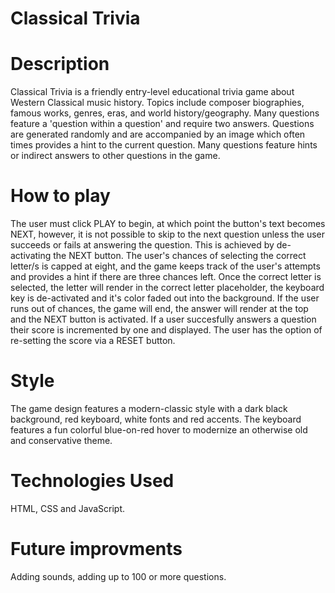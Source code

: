 # Classical Trivia

# Description 

Classical Trivia is a friendly entry-level educational trivia game about Western Classical music history. Topics include 
composer biographies, famous works, genres, eras, and world history/geography. Many questions feature a 'question within a question' and
require two answers. Questions are generated randomly and are accompanied by an image which often times provides a hint to the current question. Many questions feature hints or indirect answers to other questions in the game. 

# How to play 

The user must click PLAY to begin, at which point the button's text becomes NEXT, however, it is not possible to skip to the next question unless the user succeeds or fails at answering the question. This is achieved by de-activating the NEXT button. The user's chances of selecting the correct letter/s is capped at eight, and the game keeps track of the user's attempts and provides a hint if there are three chances left. Once the correct letter is selected, the letter will render in the correct letter placeholder, the keyboard key is de-activated and it's color faded out into the background. If the user runs out of chances, the game will end, the answer will render at the top and the NEXT button is activated. If a user succesfully answers a question their score is incremented by one and displayed. The user has the option of re-setting the score via a RESET button. 

# Style

The game design features a modern-classic style with a dark black background, red keyboard, white fonts and red accents. The keyboard features a fun colorful blue-on-red hover to modernize an otherwise old and conservative theme. 

# Technologies Used

HTML, CSS and JavaScript. 

# Future improvments 

Adding sounds, adding up to 100 or more questions. 


